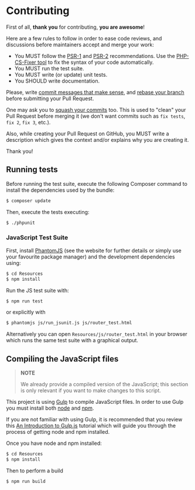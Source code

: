 Contributing
============

First of all, **thank you** for contributing, **you are awesome**!

Here are a few rules to follow in order to ease code reviews, and discussions
before maintainers accept and merge your work:

 * You MUST follow the [PSR-1](http://www.php-fig.org/psr/1/) and
   [PSR-2](http://www.php-fig.org/psr/2/) recommendations. Use the [PHP-CS-Fixer
   tool](http://cs.sensiolabs.org/) to fix the syntax of your code automatically.
 * You MUST run the test suite.
 * You MUST write (or update) unit tests.
 * You SHOULD write documentation.

Please, write [commit messages that make
sense](http://tbaggery.com/2008/04/19/a-note-about-git-commit-messages.html),
and [rebase your branch](http://git-scm.com/book/en/Git-Branching-Rebasing)
before submitting your Pull Request.

One may ask you to [squash your
commits](http://gitready.com/advanced/2009/02/10/squashing-commits-with-rebase.html)
too. This is used to "clean" your Pull Request before merging it (we don't want
commits such as `fix tests`, `fix 2`, `fix 3`, etc.).

Also, while creating your Pull Request on GitHub, you MUST write a description
which gives the context and/or explains why you are creating it.

Thank you!

Running tests
-------------

Before running the test suite, execute the following Composer command to install
the dependencies used by the bundle:

```bash
$ composer update
```

Then, execute the tests executing:

```bash
$ ./phpunit
```

### JavaScript Test Suite

First, install [PhantomJS](http://phantomjs.org/) (see the website for further 
details or simply use your favourite package manager) and the development dependencies using:

```bash
$ cd Resources
$ npm install
```

Run the JS test suite with:

```bash
$ npm run test
```

or explicitly with

```bash
$ phantomjs js/run_jsunit.js js/router_test.html
```

Alternatively you can open `Resources/js/router_test.html` in your browser which
runs the same test suite with a graphical output.

Compiling the JavaScript files
------------------------------

> **NOTE**
>
> We already provide a compiled version of the JavaScript; this section is only
> relevant if you want to make changes to this script.

This project is using [Gulp](https://gulpjs.com/) to compile JavaScript files.
In order to use Gulp you must install both [node](https://nodejs.org/en/) and 
[npm](https://www.npmjs.com/). 

If you are not familiar with using Gulp, it is recommended that you review this 
[An Introduction to Gulp.js](https://www.sitepoint.com/introduction-gulp-js/)
tutorial which will guide you through the process of getting node and npm installed.

Once you have node and npm installed:

```bash
$ cd Resources
$ npm install
```

Then to perform a build

```bash
$ npm run build
```
